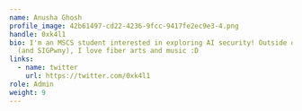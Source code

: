 ```yaml
---
name: Anusha Ghosh
profile_image: 42b61497-cd22-4236-9fcc-9417fe2ec9e3-4.png
handle: 0xk4l1
bio: I'm an MSCS student interested in exploring AI security! Outside of school
  (and SIGPwny), I love fiber arts and music :D
links:
  - name: twitter
    url: https://twitter.com/0xk4l1
role: Admin
weight: 9
---
```

